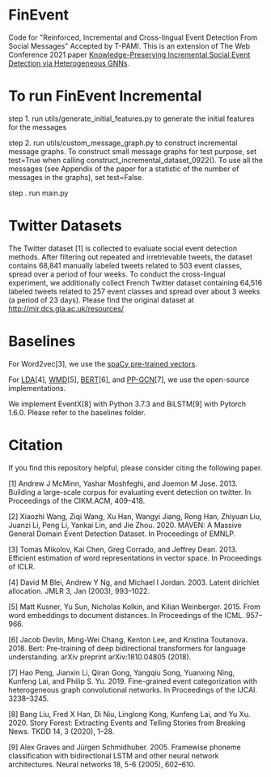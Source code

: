 # FinEvent
Code for "Reinforced, Incremental and Cross-lingual Event Detection From Social Messages" Accepted by T-PAMI.
This is an extension of The Web Conference 2021 paper [Knowledge-Preserving Incremental Social Event Detection via Heterogeneous GNNs](https://arxiv.org/pdf/2101.08747.pdf).

# To run FinEvent Incremental

step 1. run utils/generate_initial_features.py to generate the initial features for the messages

step 2. run utils/custom_message_graph.py to construct incremental message graphs. To construct small message graphs for test purpose, set test=True when calling construct_incremental_dataset_0922(). To use all the messages (see Appendix of the paper for a statistic of the number of messages in the graphs), set test=False.

step . run main.py

# Twitter Datasets
The Twitter dataset [1] is collected to evaluate social event detection methods. After filtering out repeated and irretrievable tweets, the dataset contains 68,841 manually labeled tweets related to 503 event classes, spread over a period of four weeks. To conduct the cross-lingual experiment, we additionally collect French Twitter dataset containing 64,516 labeled tweets related to 257 event classes and spread over about 3 weeks (a period of 23 days). Please find the original dataset at http://mir.dcs.gla.ac.uk/resources/

# Baselines
For Word2vec[3], we use the [spaCy pre-trained vectors](https://spacy.io/models/en#en_core_web_lg).

For [LDA](https://radimrehurek.com/gensim/models/ldamodel.html)[4], [WMD](https://tedboy.github.io/nlps/generated/generated/gensim.similarities.WmdSimilarity.html#gensim.similarities.WmdSimilarity)[5], [BERT](https://github.com/huggingface/transformers)[6], and [PP-GCN](https://github.com/RingBDStack/PPGCN)[7], we use the open-source implementations.

We implement EventX[8] with Python 3.7.3 and BiLSTM[9] with Pytorch 1.6.0. Please refer to the baselines folder. 

# Citation
If you find this repository helpful, please consider citing the following paper.


[1] Andrew J McMinn, Yashar Moshfeghi, and Joemon M Jose. 2013. Building a large-scale corpus for evaluating event detection on twitter. In Proceedings of the CIKM.ACM, 409–418.

[2] Xiaozhi Wang, Ziqi Wang, Xu Han, Wangyi Jiang, Rong Han, Zhiyuan Liu, Juanzi Li, Peng Li, Yankai Lin, and Jie Zhou. 2020. MAVEN: A Massive General Domain
Event Detection Dataset. In Proceedings of EMNLP.

[3] Tomas Mikolov, Kai Chen, Greg Corrado, and Jeffrey Dean. 2013. Efficient estimation of word representations in vector space. In Proceedings of ICLR.

[4] David M Blei, Andrew Y Ng, and Michael I Jordan. 2003. Latent dirichlet allocation. JMLR 3, Jan (2003), 993–1022.

[5] Matt Kusner, Yu Sun, Nicholas Kolkin, and Kilian Weinberger. 2015. From word embeddings to document distances. In Proceedings of the ICML. 957–966.

[6] Jacob Devlin, Ming-Wei Chang, Kenton Lee, and Kristina Toutanova. 2018. Bert: Pre-training of deep bidirectional transformers for language understanding. arXiv preprint arXiv:1810.04805 (2018).

[7] Hao Peng, Jianxin Li, Qiran Gong, Yangqiu Song, Yuanxing Ning, Kunfeng Lai, and Philip S. Yu. 2019. Fine-grained event categorization with heterogeneous graph convolutional networks. In Proceedings of the IJCAI. 3238–3245.

[8] Bang Liu, Fred X Han, Di Niu, Linglong Kong, Kunfeng Lai, and Yu Xu. 2020. Story Forest: Extracting Events and Telling Stories from Breaking News. TKDD 14, 3 (2020), 1–28.

[9] Alex Graves and Jürgen Schmidhuber. 2005. Framewise phoneme classification with bidirectional LSTM and other neural network architectures. Neural networks 18, 5-6 (2005), 602–610.